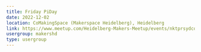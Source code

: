 ```yaml
---
title: Friday PiDay
date: 2022-12-02
location: CoMakingSpace (Makerspace Heidelberg), Heidelberg
link: https://www.meetup.com/Heidelberg-Makers-Meetup/events/nktprsydcqbdb/
usergroup: makershd
type: usergroup
---
```

